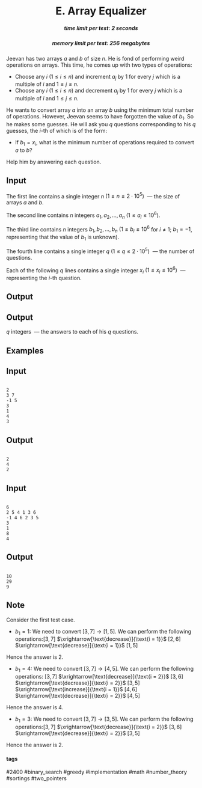 <h1 style='text-align: center;'> E. Array Equalizer</h1>

<h5 style='text-align: center;'>time limit per test: 2 seconds</h5>
<h5 style='text-align: center;'>memory limit per test: 256 megabytes</h5>

Jeevan has two arrays $a$ and $b$ of size $n$. He is fond of performing weird operations on arrays. This time, he comes up with two types of operations:

* Choose any $i$ ($1 \le i \le n$) and increment $a_j$ by $1$ for every $j$ which is a multiple of $i$ and $1 \le j \le n$.
* Choose any $i$ ($1 \le i \le n$) and decrement $a_j$ by $1$ for every $j$ which is a multiple of $i$ and $1 \le j \le n$.

He wants to convert array $a$ into an array $b$ using the minimum total number of operations. However, Jeevan seems to have forgotten the value of $b_1$. So he makes some guesses. He will ask you $q$ questions corresponding to his $q$ guesses, the $i$-th of which is of the form: 

* If $b_1 = x_i$, what is the minimum number of operations required to convert $a$ to $b$?

Help him by answering each question.

## Input

The first line contains a single integer $n$ $(1 \le n \le 2 \cdot 10^{5})$  — the size of arrays $a$ and $b$.

The second line contains $n$ integers $a_1, a_2, ..., a_n$ $(1 \le a_i \le 10^6)$.

The third line contains $n$ integers $b_1, b_2, ..., b_n$ $(1 \le b_i \le 10^6$ for $i \neq 1$; $b_1 = -1$, representing that the value of $b_1$ is unknown$)$.

The fourth line contains a single integer $q$ $(1 \le q \le 2 \cdot 10^{5})$  — the number of questions.

Each of the following $q$ lines contains a single integer $x_i$ $(1 \le x_i \le 10^6)$  — representing the $i$-th question.

## Output

## Output

 $q$ integers  — the answers to each of his $q$ questions.

## Examples

## Input


```

2
3 7
-1 5
3
1
4
3

```
## Output


```

2
4
2

```
## Input


```

6
2 5 4 1 3 6
-1 4 6 2 3 5
3
1
8
4

```
## Output


```

10
29
9

```
## Note

Consider the first test case.

* $b_1 = 1$: We need to convert $[3, 7] \rightarrow [1, 5]$. We can perform the following operations:$[3, 7]$ $\xrightarrow[\text{decrease}]{\text{i = 1}}$ $[2, 6]$ $\xrightarrow[\text{decrease}]{\text{i = 1}}$ $[1, 5]$

Hence the answer is $2$.
* $b_1 = 4$: We need to convert $[3, 7] \rightarrow [4, 5]$. We can perform the following operations: $[3, 7]$ $\xrightarrow[\text{decrease}]{\text{i = 2}}$ $[3, 6]$ $\xrightarrow[\text{decrease}]{\text{i = 2}}$ $[3, 5]$ $\xrightarrow[\text{increase}]{\text{i = 1}}$ $[4, 6]$ $\xrightarrow[\text{decrease}]{\text{i = 2}}$ $[4, 5]$

Hence the answer is $4$.
* $b_1 = 3$: We need to convert $[3, 7] \rightarrow [3, 5]$. We can perform the following operations:$[3, 7]$ $\xrightarrow[\text{decrease}]{\text{i = 2}}$ $[3, 6]$ $\xrightarrow[\text{decrease}]{\text{i = 2}}$ $[3, 5]$

Hence the answer is $2$.

 

#### tags 

#2400 #binary_search #greedy #implementation #math #number_theory #sortings #two_pointers 